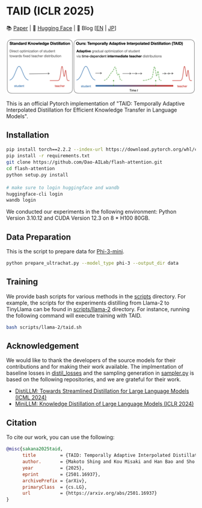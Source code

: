 # TAID (ICLR 2025)

📚 [Paper](https://arxiv.org/abs/2501.16937) | 🤗 [Hugging Face](https://huggingface.co/SakanaAI) | 📝 Blog \[[EN](https://sakana.ai/taid/) | [JP](https://sakana.ai/taid-ja/)\]

<div align="center">
<img alt="overview" src="./overview.png" title="overview">
</div>

This is an official Pytorch implementation of "TAID: Temporally Adaptive Interpolated Distillation for Efficient Knowledge Transfer in Language Models".

## Installation

```bash
pip install torch==2.2.2 --index-url https://download.pytorch.org/whl/cu121
pip install -r requirements.txt
git clone https://github.com/Dao-AILab/flash-attention.git
cd flash-attention
python setup.py install

# make sure to login huggingface and wandb
huggingface-cli login
wandb login
```

We conducted our experiments in the following environment: Python Version 3.10.12 and CUDA Version 12.3 on 8 * H100 80GB.

## Data Preparation

This is the script to prepare data for [Phi-3-mini](https://huggingface.co/microsoft/Phi-3-mini-4k-instruct).

```bash
python prepare_ultrachat.py --model_type phi-3 --output_dir data
```

## Training

We provide bash scripts for various methods in the [scripts](./scripts) directory. For example, the scripts for the experiments distilling from Llama-2 to TinyLlama can be found in [scripts/llama-2](./scripts/llama-2) directory. For instance, running the following command will execute training with TAID.

```bash
bash scripts/llama-2/taid.sh
```

## Acknowledgement

We would like to thank the developers of the source models for their contributions and for making their work available.
The implmentation of baseline losses in [distil_losses](./src/distil_losses) and the sampling generation in [sampler.py](./src/sampler.py) is based on the following repositories, and we are grateful for their work.

- [DistiLLM: Towards Streamlined Distillation for Large Language Models (ICML 2024)](https://github.com/jongwooko/distillm)
- [MiniLLM: Knowledge Distillation of Large Language Models (ICLR 2024)](https://github.com/microsoft/LMOps/tree/main/minillm)

## Citation

To cite our work, you can use the following:

```bibtex
@misc{sakana2025taid,
      title         = {TAID: Temporally Adaptive Interpolated Distillation for Efficient Knowledge Transfer in Language Models}, 
      author.       = {Makoto Shing and Kou Misaki and Han Bao and Sho Yokoi and Takuya Akiba},
      year          = {2025},
      eprint        = {2501.16937},
      archivePrefix = {arXiv},
      primaryClass  = {cs.LG},
      url           = {https://arxiv.org/abs/2501.16937}
}
```
